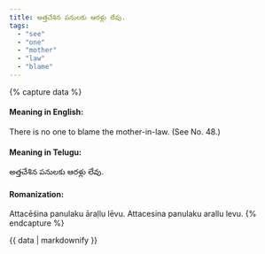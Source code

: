 ```yaml
---
title: అత్తచేశిన పనులకు ఆరళ్లు లేవు.
tags:
  - "see"
  - "one"
  - "mother"
  - "law"
  - "blame"
---
```


{% capture data %}
#### Meaning in English:
There is no one to blame the mother-in-law.
(See No. 48.)

#### Meaning in Telugu:
అత్తచేశిన పనులకు ఆరళ్లు లేవు.

#### Romanization:
Attacēśina panulaku āraḷlu lēvu.
Attacesina panulaku arallu levu.
{% endcapture %}

{{ data | markdownify }}

